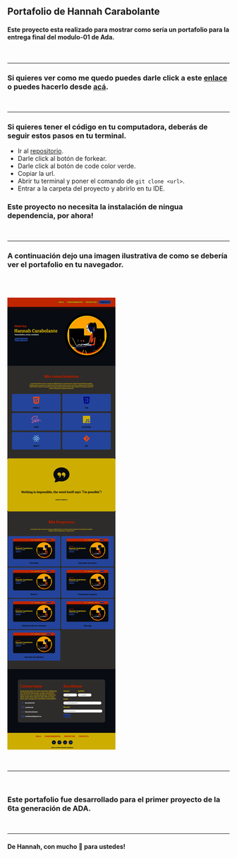 ## Portafolio de Hannah Carabolante

#### Este proyecto esta realizado para mostrar como sería un portafolio para la entrega final del modulo-01 de Ada.

<br>


***

### Si quieres ver como me quedo puedes darle click a este [enlace](https://carabolanteh.github.io/portafolio/) o puedes hacerlo desde [acá](https://trusting-johnson-ac35a4.netlify.app).

<br>


***

### Si quieres tener el código en tu computadora, deberás de seguir estos pasos en tu terminal.

- Ir al [repositorio](https://github.com/carabolanteh/portafolio).
- Darle click al botón de forkear.
- Darle click al botón de code color verde.
- Copiar la url.
- Abrir tu terminal y poner el comando de  ```git clone <url>```.
- Entrar a la carpeta del proyecto y abrirlo en tu IDE.

### Este proyecto no necesita la instalación de ningua dependencia, por ahora!

<br>

***

### A continuación dejo una imagen ilustrativa de como se debería ver el portafolio en tu navegador.

<br>
<br>


![imagen](./img/screenshot-portafolio.png)

<br>

***

<br>

### Este portafolio fue desarrollado para el primer proyecto de la 6ta generación de ADA.

<br>

***

#### De Hannah, con mucho 🖤 para ustedes!